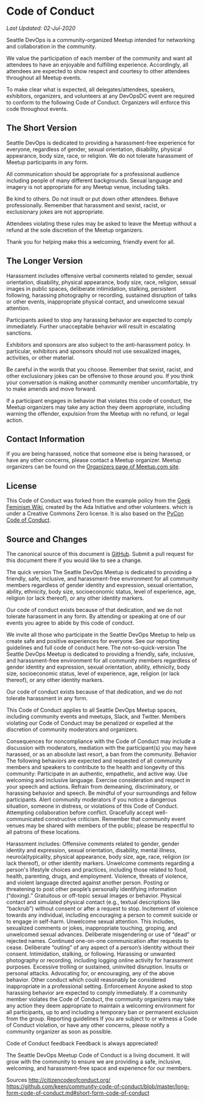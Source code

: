 # Code of Conduct

*Last Updated:  02-Jul-2020*

Seattle DevOps is a community-organized Meetup intended for networking and collaboration in the community.

We value the participation of each member of the community and want all attendees to have an enjoyable and fulfilling experience. Accordingly, all attendees are expected to show respect and courtesy to other attendees throughout all Meetup events.

To make clear what is expected, all delegates/attendees, speakers, exhibitors, organizers, and volunteers at any DevOpsDC event are required to conform to the following Code of Conduct. Organizers will enforce this code throughout events.

## The Short Version

Seattle DevOps is dedicated to providing a harassment-free experience for everyone, regardless of gender, sexual orientation, disability, physical appearance, body size, race, or religion. We do not tolerate harassment of Meetup participants in any form.

All communication should be appropriate for a professional audience including people of many different backgrounds. Sexual language and imagery is not appropriate for any Meetup venue, including talks.

Be kind to others. Do not insult or put down other attendees. Behave professionally. Remember that harassment and sexist, racist, or exclusionary jokes are not appropriate.

Attendees violating these rules may be asked to leave the Meetup without a refund at the sole discretion of the Meetup organizers.

Thank you for helping make this a welcoming, friendly event for all.

## The Longer Version

Harassment includes offensive verbal comments related to gender, sexual orientation, disability, physical appearance, body size, race, religion, sexual images in public spaces, deliberate intimidation, stalking, persistent following, harassing photography or recording, sustained disruption of talks or other events, inappropriate physical contact, and unwelcome sexual attention.

Participants asked to stop any harassing behavior are expected to comply immediately. Further unacceptable behavior will result in escalating sanctions.

Exhibitors and sponsors are also subject to the anti-harassment policy. In particular, exhibitors and sponsors should not use sexualized images, activities, or other material.

Be careful in the words that you choose. Remember that sexist, racist, and other exclusionary jokes can be offensive to those around you. If you think your conversation is making another community member uncomfortable, try to make amends and move forward.

If a participant engages in behavior that violates this code of conduct, the Meetup organizers may take any action they deem appropriate, including warning the offender, expulsion from the Meetup with no refund, or legal action.

## Contact Information

If you are being harassed, notice that someone else is being harassed, or have any other concerns, please contact a Meetup organizer. Meetup organizers can be found on the [Organizers page of Meetup.com site](https://www.meetup.com/Seattle-DevOps-Meetup/members/?op=leaders).

## License

This Code of Conduct was forked from the example policy from the [Geek Feminism Wiki](http://geekfeminism.wikia.com/wiki/Conference_anti-harassment/Policy), created by the Ada Initiative and other volunteers. which is under a Creative Commons Zero license. It is also based on the [PyCon Code of Conduct](https://github.com/python/pycon-code-of-conduct).

## Source and Changes

The canonical source of this document is [GitHub](https://github.com/devopsdc/devopsdc/blob/master/code_of_conduct.md).  Submit a pull request for this document there if you would like to see a change.

The quick version 
The Seattle DevOps Meetup is dedicated to providing a friendly, safe, inclusive, and harassment-free environment for all community members regardless of gender identity and expression, sexual orientation, ability, ethnicity, body size, socioeconomic status, level of experience, age, religion (or lack thereof), or any other identity markers. 

Our code of conduct exists because of that dedication, and we do not tolerate harassment in any form. By attending or speaking at one of our events you agree to abide by this code of conduct. 

We invite all those who participate in the Seattle DevOps Meetup to help us create safe and positive experiences for everyone.  See our reporting guidelines and full code of conduct here. 
The not-so-quick-version 
The Seattle DevOps Meetup is dedicated to providing a friendly, safe, inclusive, and harassment-free environment for all community members regardless of gender identity and expression, sexual orientation, ability, ethnicity, body size, socioeconomic status, level of experience, age, religion (or lack thereof), or any other identity markers. 

Our code of conduct exists because of that dedication, and we do not tolerate harassment in any form. 

This Code of Conduct applies to all Seattle DevOps Meetup spaces, including community events and meetups, Slack, and Twitter.  Members violating our Code of Conduct may be penalized or expelled at the discretion of community moderators and organizers. 

Consequences for noncompliance with the Code of Conduct may include a discussion with moderators, mediation with the participant(s) you may have harassed, or as an absolute last resort, a ban from the community. 
Behavior 
The following behaviors are expected and requested of all community members and speakers to contribute to the health and longevity of this community: 
Participate in an authentic, empathetic, and active way. 
Use welcoming and inclusive language. 
Exercise consideration and respect in your speech and actions. 
Refrain from demeaning, discriminatory, or harassing behavior and speech. 
Be mindful of your surroundings and fellow participants. 
Alert community moderators if you notice a dangerous situation, someone in distress, or violations of this Code of Conduct. 
Attempting collaboration before conflict. 
Gracefully accept well-communicated constructive criticism. 
Remember that community event venues may be shared with members of the public; please be respectful to all patrons of these locations. 

Harassment includes: 
Offensive comments related to gender, gender identity and expression, sexual orientation, disability, mental illness, neuro(a)typicality, physical appearance, body size, age, race, religion (or lack thereof), or other identity markers.
Unwelcome comments regarding a person's lifestyle choices and practices, including those related to food, health, parenting, drugs, and employment.
Violence, threats of violence, and violent language directed against another person.
Posting or threatening to post other people’s personally identifying information (“doxing).”
Gratuitous or off-topic sexual images or behavior. 
Physical contact and simulated physical contact (e.g., textual descriptions like “backrub”) without consent or after a request to stop.
Incitement of violence towards any individual, including encouraging a person to commit suicide or to engage in self-harm.
Unwelcome sexual attention. This includes, sexualized comments or jokes, inappropriate touching, groping, and unwelcomed sexual advances. 
Deliberate misgendering or use of “dead” or rejected names.
Continued one-on-one communication after requests to cease.
Deliberate “outing” of any aspect of a person’s identity without their consent.
Intimidation, stalking, or following.
Harassing or unwanted photography or recording, including logging online activity for harassment purposes.
Excessive trolling or sustained, uninvited disruption.
Insults or personal attacks.
Advocating for, or encouraging, any of the above behavior.
Other conduct which could reasonably be considered inappropriate in a professional setting.
Enforcement 
Anyone asked to stop harassing behavior are expected to comply immediately. 
If a community member violates the Code of Conduct, the community organizers may take any action they deem appropriate to maintain a welcoming environment for all participants, up to and including a temporary ban or permanent exclusion from the group. 
Reporting guidelines
If you are subject to or witness a Code of Conduct violation, or have any other concerns, please notify a community organizer as soon as possible.  

Code of Conduct feedback
Feedback is always appreciated! 

The Seattle DevOps Meetup Code of Conduct is a living document. It will grow with the community to ensure we are providing a safe, inclusive, welcoming, and harassment-free space and experience for our members. 

Sources 
http://citizencodeofconduct.org/
https://github.com/keen/community-code-of-conduct/blob/master/long-form-code-of-conduct.md#short-form-code-of-conduct

